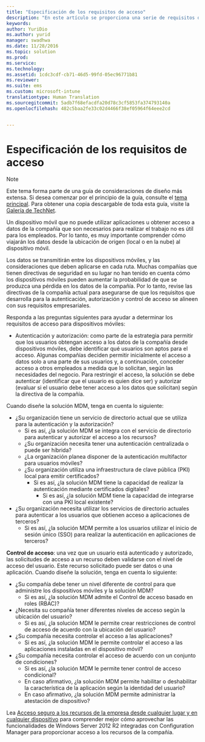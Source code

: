 ```yaml
---
title: "Especificación de los requisitos de acceso"
description: "En este artículo se proporciona una serie de requisitos de acceso comunes que debe usarse en un escenario de administración de dispositivos móviles."
keywords: 
author: YuriDio
ms.author: yurid
manager: swadhwa
ms.date: 11/28/2016
ms.topic: solution
ms.prod: 
ms.service: 
ms.technology: 
ms.assetid: 1cdc3cdf-cb71-46d5-99fd-05ec96771b81
ms.reviewer: 
ms.suite: ems
ms.custom: microsoft-intune
translationtype: Human Translation
ms.sourcegitcommit: 5adb7f68efacdfa20d78c3cf5853fa374793140a
ms.openlocfilehash: 482c5baa2fe33c02d4466f38ef05964f64eee2cd


---
```


# <a name="specify-your-access-requirements"></a>Especificación de los requisitos de acceso

>[!NOTE]
>Este tema forma parte de una guía de consideraciones de diseño más extensa. Si desea comenzar por el principio de la guía, consulte el [tema principal](mdm-design-considerations-guide.md). Para obtener una copia descargable de toda esta guía, visite la [Galería de TechNet](https://gallery.technet.microsoft.com/Mobile-Device-Management-7d401582).

Un dispositivo móvil que no puede utilizar aplicaciones u obtener acceso a datos de la compañía que son necesarios para realizar el trabajo no es útil para los empleados. Por lo tanto, es muy importante comprender cómo viajarán los datos desde la ubicación de origen (local o en la nube) al dispositivo móvil. 

Los datos se transmitirán entre los dispositivos móviles, y las consideraciones que deben aplicarse en cada ruta. Muchas compañías que tienen directivas de seguridad en su lugar no han tenido en cuenta cómo los dispositivos móviles pueden aumentar la probabilidad de que se produzca una pérdida en los datos de la compañía. Por lo tanto, revise las directivas de la compañía actual para asegurarse de que los requisitos que desarrolla para la autenticación, autorización y control de acceso se alineen con sus requisitos empresariales.
 
Responda a las preguntas siguientes para ayudar a determinar los requisitos de acceso para dispositivos móviles:

- Autenticación y autorización: como parte de la estrategia para permitir que los usuarios obtengan acceso a los datos de la compañía desde dispositivos móviles, debe identificar qué usuarios son aptos para el acceso. Algunas compañías deciden permitir inicialmente el acceso a datos solo a una parte de sus usuarios y, a continuación, conceder acceso a otros empleados a medida que lo solicitan, según las necesidades del negocio. Para restringir el acceso, la solución se debe autenticar (identificar que el usuario es quien dice ser) y autorizar (evaluar si el usuario debe tener acceso a los datos que solicitan) según la directiva de la compañía. 

Cuando diseñe la solución MDM, tenga en cuenta lo siguiente:

- ¿Su organización tiene un servicio de directorio actual que se utiliza para la autenticación y la autorización?
    - Si es así, ¿la solución MDM se integra con el servicio de directorio para autenticar y autorizar el acceso a los recursos?
    - ¿Su organización necesita tener una autenticación centralizada o puede ser híbrida?
    - ¿La organización planea disponer de la autenticación multifactor para usuarios móviles?
    - ¿Su organización utiliza una infraestructura de clave pública (PKI) local para emitir certificados?
        - Si es así, ¿la solución MDM tiene la capacidad de realizar la autenticación mediante certificados digitales?
            - Si es así, ¿la solución MDM tiene la capacidad de integrarse con una PKI local existente?
- ¿Su organización necesita utilizar los servicios de directorio actuales para autenticar a los usuarios que obtienen acceso a aplicaciones de terceros?
    - Si es así, ¿la solución MDM permite a los usuarios utilizar el inicio de sesión único (SSO) para realizar la autenticación en aplicaciones de terceros?


**Control de acceso**: una vez que un usuario está autenticado y autorizado, las solicitudes de acceso a un recurso deben validarse con el nivel de acceso del usuario. Este recurso solicitado puede ser datos o una aplicación. Cuando diseñe la solución, tenga en cuenta lo siguiente:

- ¿Su compañía debe tener un nivel diferente de control para que administre los dispositivos móviles y la solución MDM?
    - Si es así, ¿la solución MDM admite el Control de acceso basado en roles (RBAC)?
- ¿Necesita su compañía tener diferentes niveles de acceso según la ubicación del usuario?
    - Si es así, ¿la solución MDM le permite crear restricciones de control de acceso de acuerdo con la ubicación del usuario?
- ¿Su compañía necesita controlar el acceso a las aplicaciones?
    - Si es así, ¿la solución MDM le permite controlar el acceso a las aplicaciones instaladas en el dispositivo móvil?
- ¿Su compañía necesita controlar el acceso de acuerdo con un conjunto de condiciones?
    - Si es así, ¿la solución MDM le permite tener control de acceso condicional?
    - En caso afirmativo, ¿la solución MDM permite habilitar o deshabilitar la característica de la aplicación según la identidad del usuario?
    - En caso afirmativo, ¿la solución MDM permite administrar la atestación de dispositivo?

Lea [Acceso seguro a los recursos de la empresa desde cualquier lugar y en cualquier dispositivo](https://technet.microsoft.com/library/dn550982) para comprender mejor cómo aprovechar las funcionalidades de Windows Server 2012 R2 integradas con Configuration Manager para proporcionar acceso a los recursos de la compañía. 



<!--HONumber=Nov16_HO4-->


